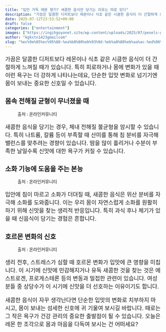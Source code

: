 ```yaml
---
title: "입안 가득 레몬 향기? 새콤한 음식만 당기는 이유는 따로 있다"
description: "가끔은 달콤한 디저트보다 레몬이나 식초 같은 시큼한 음식이 더 간절하게 느껴질 때가 있습니다. 특히 피로하거나 몸에 변화가 있을 때 이런 욕구는 더 강하게 나타나는데요, 단순한 입맛 변화로 넘기기엔 몸이 보내는 중요한 신호일 수 있습니다."
date: 2025-07-12T23:53:52+09:00
draft: false
categories: ["entertainment"]
images: ["https://ingihgoyonet.site/wp-content/uploads/2025/07/pexels-goumbik-952360-1-1024x678.jpg", "https://ingihgoyonet.site/wp-content/uploads/2025/07/pexels-fotios-photos-1002543-2-1024x683.jpg", "https://ingihgoyonet.site/wp-content/uploads/2025/07/pexels-markusspiske-1343537-1024x683.jpg"]
author: "kgkstn1423gmailcom"
slug: "%ec%9e%85%ec%95%88-%ea%b0%80%eb%93%9d-%eb%a0%88%eb%aa%ac-%ed%96%a5%ea%b8%b0-%ec%83%88%ec%bd%a4%ed%95%9c-%ec%9d%8c%ec%8b%9d%eb%a7%8c-%eb%8b%b9%ea%b8%b0%eb%8a%94-%ec%9d%b4%ec%9c%a0%eb%8a%94-%eb%94%b0"
---
```


<p style="font-size:18px">가끔은 달콤한 디저트보다 레몬이나 식초 같은 시큼한 음식이 더 간절하게 느껴질 때가 있습니다. 특히 피로하거나 몸에 변화가 있을 때 이런 욕구는 더 강하게 나타나는데요, 단순한 입맛 변화로 넘기기엔 몸이 보내는 중요한 신호일 수 있습니다.</p> <h2 >몸속 전해질 균형이 무너졌을 때</h2> <figure ><img src="https://ingihgoyonet.site/wp-content/uploads/2025/07/pexels-goumbik-952360-1-1024x678.jpg" alt="" style="aspect-ratio:16/9;object-fit:cover"/><figcaption >출처 : 온라인커뮤니티</figcaption></figure> <p style="font-size:18px">새콤한 음식을 당기는 경우, 체내 전해질 불균형을 암시할 수 있습니다. 특히 나트륨, 칼륨 등이 부족할 때 산미를 통해 침 분비를 자극해 밸런스를 맞추려는 경향이 있습니다. 땀을 많이 흘리거나 수분이 부족한 날일수록 신맛에 대한 욕구가 커질 수 있습니다.</p> <h2 >소화 기능에 도움을 주는 본능</h2> <figure ><img src="https://ingihgoyonet.site/wp-content/uploads/2025/07/pexels-fotios-photos-1002543-2-1024x683.jpg" alt="" style="aspect-ratio:16/9;object-fit:cover"/><figcaption >출처 : 온라인커뮤니티</figcaption></figure> <p style="font-size:18px">입안에 침이 마르고 소화가 더뎌질 때, 새콤한 음식은 위산 분비를 자극해 소화를 도와줍니다. 이는 우리 몸이 자연스럽게 소화를 원활히 하기 위해 신맛을 찾는 생리적 반응입니다. 특히 과식 후나 체기가 있을 때 신음식이 당기는 경험은 흔합니다.</p> <h2 >호르몬 변화의 신호</h2> <figure ><img src="https://ingihgoyonet.site/wp-content/uploads/2025/07/pexels-markusspiske-1343537-1024x683.jpg" alt="" style="aspect-ratio:16/9;object-fit:cover"/><figcaption >출처 : 온라인커뮤니티</figcaption></figure> <p style="font-size:18px">생리 전후, 스트레스가 심할 때 호르몬 변화가 입맛에 큰 영향을 미칩니다. 이 시기에 신맛에 민감해지거나 유독 새콤한 것을 찾는 것은 에스트로겐, 프로게스테론 등의 변동과 밀접한 관련이 있습니다. 여성분들 중 상당수가 이 시기에 신맛을 더 선호하는 이유이기도 합니다.</p> <p style="font-size:18px">새콤한 음식이 자꾸 생각난다면 단순한 입맛의 변화로 치부하지 마시고, 몸이 보내는 섬세한 신호에 귀 기울여 보시길 바랍니다. 때로는 그 작은 욕구가 건강 관리의 중요한 출발점이 될 수 있습니다. 오늘은 레몬 한 조각으로 몸과 마음을 다독여 보시는 건 어떠세요?</p>